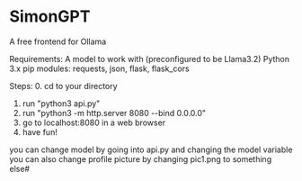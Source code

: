 # SimonGPT

A free frontend for Ollama

Requirements:
A model to work with (preconfigured to be Llama3.2)
Python 3.x
pip modules: requests, json, flask, flask_cors

Steps: 
0. cd to your directory
1. run "python3 api.py"
2. run "python3 -m http.server 8080 --bind 0.0.0.0"
3. go to localhost:8080 in a web browser
4. have fun!
  
you can change model by going into api.py and changing the model variable
you can also change profile picture by changing pic1.png to something else#
